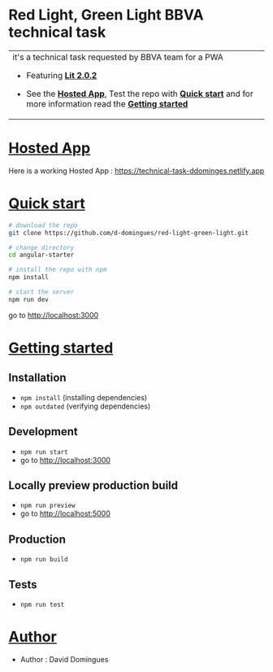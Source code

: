 # Red Light, Green Light BBVA technical task

<table>
<tr>
<td>
it's a technical task requested by BBVA team for a PWA

- Featuring [**Lit 2.0.2**](https://lit.dev/)

- See the [**Hosted App**](#hosted-app), Test the repo with [**Quick start**](#quick-start) and for more information read the [**Getting started**](#getting-started)

</td>
</tr>
</table>

# [Hosted App](#hosted-app)

Here is a working Hosted App : https://technical-task-ddominges.netlify.app

# [Quick start](#quick-start)

```bash
# download the repo
git clone https://github.com/d-domingues/red-light-green-light.git

# change directory
cd angular-starter

# install the repo with npm
npm install

# start the server
npm run dev

```

go to [http://localhost:3000](http://localhost:3000)

# [Getting started](#getting-started)

## Installation

- `npm install` (installing dependencies)
- `npm outdated` (verifying dependencies)

## Development

- `npm run start`
- go to [http://localhost:3000](http://localhost:3000)

## Locally preview production build

- `npm run preview`
- go to [http://localhost:5000](http://localhost:5000)

## Production

- `npm run build`

## Tests

- `npm run test`

# [Author](#author)

- Author : David Domingues
